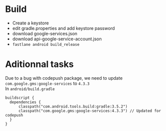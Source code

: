 # Build

- Create a keystore
- edit gradle.properties and add keystore password
- download google-services.json
- download api-google-service-account.json
- `fastlane android build_release`

# Aditionnal tasks

Due to a bug with codepush package, we need to update `com.google.gms:google-services` to `4.3.3`  
In `android/build.gradle`

```
buildscript {
  dependencies {
      classpath("com.android.tools.build:gradle:3.5.2")
      classpath("com.google.gms:google-services:4.3.3") // Updated for codepush
  }
}
```
